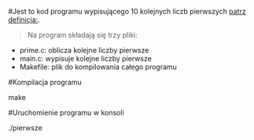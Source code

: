 #Jest to kod programu wypisującego 10 kolejnych liczb pierwszych
[patrz definicja:]( https://pl.wikipedia.org/wiki/Liczba_pierwsza).

>Na program składają się trzy pliki:
* prime.c: oblicza kolejne liczby pierwsze
* main.c: wypisuje kolejne liczby pierwsze
* Makefile: plik do kompilowania całego programu

#Kompilacja programu

make

#Uruchomienie programu w konsoli

./pierwsze


